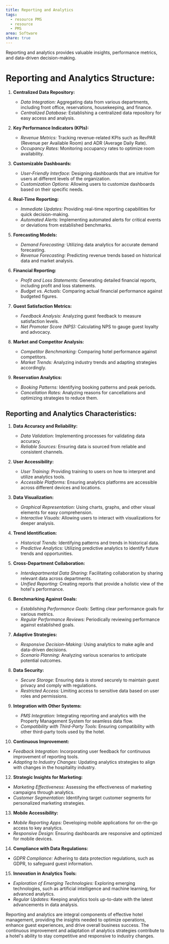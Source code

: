 ```yaml
---
title: Reporting and Analytics
tags:
  - resource PMS
  - resource
  - PMS
area: Software
share: true
---
```


Reporting and analytics provides valuable insights, performance metrics, and data-driven decision-making.

# Reporting and Analytics Structure:

1. **Centralized Data Repository:**
   - *Data Integration:* Aggregating data from various departments, including front office, reservations, housekeeping, and finance.
   - *Centralized Database:* Establishing a centralized data repository for easy access and analysis.

2. **Key Performance Indicators (KPIs):**
   - *Revenue Metrics:* Tracking revenue-related KPIs such as RevPAR (Revenue per Available Room) and ADR (Average Daily Rate).
   - *Occupancy Rates:* Monitoring occupancy rates to optimize room availability.

3. **Customizable Dashboards:**
   - *User-Friendly Interface:* Designing dashboards that are intuitive for users at different levels of the organization.
   - *Customization Options:* Allowing users to customize dashboards based on their specific needs.

4. **Real-Time Reporting:**
   - *Immediate Updates:* Providing real-time reporting capabilities for quick decision-making.
   - *Automated Alerts:* Implementing automated alerts for critical events or deviations from established benchmarks.

5. **Forecasting Models:**
   - *Demand Forecasting:* Utilizing data analytics for accurate demand forecasting.
   - *Revenue Forecasting:* Predicting revenue trends based on historical data and market analysis.

6. **Financial Reporting:**
   - *Profit and Loss Statements:* Generating detailed financial reports, including profit and loss statements.
   - *Budget vs. Actuals:* Comparing actual financial performance against budgeted figures.

7. **Guest Satisfaction Metrics:**
   - *Feedback Analysis:* Analyzing guest feedback to measure satisfaction levels.
   - *Net Promoter Score (NPS):* Calculating NPS to gauge guest loyalty and advocacy.

8. **Market and Competitor Analysis:**
   - *Competitor Benchmarking:* Comparing hotel performance against competitors.
   - *Market Trends:* Analyzing industry trends and adapting strategies accordingly.

9. **Reservation Analytics:**
   - *Booking Patterns:* Identifying booking patterns and peak periods.
   - *Cancellation Rates:* Analyzing reasons for cancellations and optimizing strategies to reduce them.

## Reporting and Analytics Characteristics:

1. **Data Accuracy and Reliability:**
   - *Data Validation:* Implementing processes for validating data accuracy.
   - *Reliable Sources:* Ensuring data is sourced from reliable and consistent channels.

2. **User Accessibility:**
   - *User Training:* Providing training to users on how to interpret and utilize analytics tools.
   - *Accessible Platforms:* Ensuring analytics platforms are accessible across different devices and locations.

3. **Data Visualization:**
   - *Graphical Representation:* Using charts, graphs, and other visual elements for easy comprehension.
   - *Interactive Visuals:* Allowing users to interact with visualizations for deeper analysis.

4. **Trend Identification:**
   - *Historical Trends:* Identifying patterns and trends in historical data.
   - *Predictive Analytics:* Utilizing predictive analytics to identify future trends and opportunities.

5. **Cross-Department Collaboration:**
   - *Interdepartmental Data Sharing:* Facilitating collaboration by sharing relevant data across departments.
   - *Unified Reporting:* Creating reports that provide a holistic view of the hotel's performance.

6. **Benchmarking Against Goals:**
   - *Establishing Performance Goals:* Setting clear performance goals for various metrics.
   - *Regular Performance Reviews:* Periodically reviewing performance against established goals.

7. **Adaptive Strategies:**
   - *Responsive Decision-Making:* Using analytics to make agile and data-driven decisions.
   - *Scenario Planning:* Analyzing various scenarios to anticipate potential outcomes.

8. **Data Security:**
   - *Secure Storage:* Ensuring data is stored securely to maintain guest privacy and comply with regulations.
   - *Restricted Access:* Limiting access to sensitive data based on user roles and permissions.

9. **Integration with Other Systems:**
   - *PMS Integration:* Integrating reporting and analytics with the Property Management System for seamless data flow.
   - *Compatibility with Third-Party Tools:* Ensuring compatibility with other third-party tools used by the hotel.

11. **Continuous Improvement:**
   - *Feedback Integration:* Incorporating user feedback for continuous improvement of reporting tools.
   - *Adapting to Industry Changes:* Updating analytics strategies to align with changes in the hospitality industry.

12. **Strategic Insights for Marketing:**
   - *Marketing Effectiveness:* Assessing the effectiveness of marketing campaigns through analytics.
   - *Customer Segmentation:* Identifying target customer segments for personalized marketing strategies.

13. **Mobile Accessibility:**
   - *Mobile Reporting Apps:* Developing mobile applications for on-the-go access to key analytics.
   - *Responsive Design:* Ensuring dashboards are responsive and optimized for mobile devices.

14. **Compliance with Data Regulations:**
   - *GDPR Compliance:* Adhering to data protection regulations, such as GDPR, to safeguard guest information.

15. **Innovation in Analytics Tools:**
   - *Exploration of Emerging Technologies:* Exploring emerging technologies, such as artificial intelligence and machine learning, for advanced analytics.
   - *Regular Updates:* Keeping analytics tools up-to-date with the latest advancements in data analysis.

Reporting and analytics are integral components of effective hotel management, providing the insights needed to optimize operations, enhance guest experiences, and drive overall business success. The continuous improvement and adaptation of analytics strategies contribute to a hotel's ability to stay competitive and responsive to industry changes.
